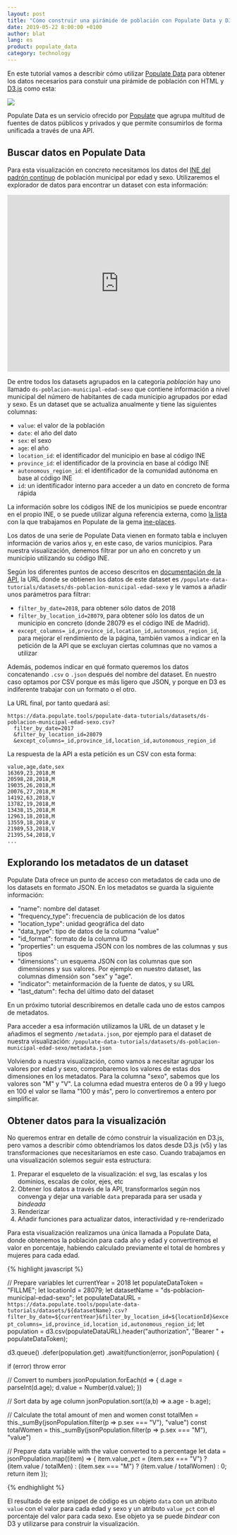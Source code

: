 ```yaml
---
layout: post
title: "Cómo construir una pirámide de población con Populate Data y D3"
date: 2019-05-22 8:00:00 +0100
author: blat
lang: es
product: populate_data
category: technology
---
```


En este tutorial vamos a describir cómo utilizar [Populate Data](/data) para obtener los datos necesarios para constuir una pirámide de población con HTML y [D3.js](https://d3js.org/) como esta:

<img class="rot-90" src="{% asset 'posts/190522-populate-data-population-pyramid.png' @path %}">

Populate Data es un servicio ofrecido por [Populate](https://populate.tools) que agrupa multitud de fuentes de datos públicos y privados y que permite consumirlos de forma unificada a través de una API.

## Buscar datos en Populate Data

Para esta visualización en concreto necesitamos los datos del [INE del padrón contínuo](https://ine.es/dyngs/INEbase/es/operacion.htm?c=Estadistica_C&cid=1254736177012&menu=resultados&secc=1254736195461&idp=1254734710990) de población municipal por edad y sexo. Utilizaremos el explorador de datos para encontrar un dataset con esta información:

<iframe src="https://data.populate.tools/api_explorer" scrolling="auto" style="border: 0; padding: 0; margin: 0;  width: 100%; height: 400px;"></iframe>

De entre todos los datasets agrupados en la categoría _población_ hay uno llamado `ds-poblacion-municipal-edad-sexo` que contiene información a nivel municipal del número de habitantes de cada municipio agrupados por edad y sexo. Es un dataset que se actualiza anualmente y tiene las siguientes columnas:

- `value`: el valor de la población
- `date`: el año del dato
- `sex`: el sexo
- `age`: el año
- `location_id`: el identificador del municipio en base al código INE
- `province_id`: el identificador de la provincia en base al código INE
- `autonomous_region_id`: el identificador de la comunidad autónoma en base al código INE
- `id`: un identificador interno para acceder a un dato en concreto de forma rápida

La información sobre los códigos INE de los municipios se puede encontrar en el propio INE, o se puede utilizar alguna referencia externa, como [la lista](https://github.com/PopulateTools/ine-places/blob/master/lib/ine/places/data/places.csv) con la que trabajamos en Populate de la gema [ine-places](https://github.com/PopulateTools/ine-places).

Los datos de una serie de Populate Data vienen en formato tabla e incluyen información de varios años y, en este caso, de varios municipios. Para nuestra visualización, denemos filtrar por un año en concreto y un municipio utilizando su código INE.

Según los diferentes puntos de acceso descritos en <a href="https://data.populate.tools/docs/index.html#/datasets/get_datasets__dataset_id___format_">documentación de la API</a>, la URL donde se obtienen los datos de este dataset es `/populate-data-tutorials/datasets/ds-poblacion-municipal-edad-sexo` y le vamos a añadir unos parámetros para filtrar:

- `filter_by_date=2018`, para obtener sólo datos de 2018
- `filter_by_location_id=28079`, para obtener sólo los datos de un municipio en concreto (donde 28079 es el código INE de Madrid).
- `except_columns=_id,province_id,location_id,autonomous_region_id`, para mejorar el rendimiento de la página, también vamos a indicar en la petición de la API que se excluyan ciertas columnas que no vamos a utilizar

Además, podemos indicar en qué formato queremos los datos concatenando `.csv` o `.json` después del nombre del dataset. En nuestro caso optamos por CSV porque es más ligero que JSON, y porque en D3 es indiferente trabajar con un formato o el otro.

La URL final, por tanto quedará así:

```
https://data.populate.tools/populate-data-tutorials/datasets/ds-poblacion-municipal-edad-sexo.csv?
  filter_by_date=2017
  &filter_by_location_id=28079
  &except_columns=_id,province_id,location_id,autonomous_region_id
```

La respuesta de la API a esta petición es un CSV con esta forma:

```
value,age,date,sex
16369,23,2018,M
20598,28,2018,M
19035,26,2018,M
20076,27,2018,M
14192,63,2018,V
13782,19,2018,M
13438,15,2018,M
12963,18,2018,M
13559,18,2018,V
21989,53,2018,V
21395,54,2018,V
...
```

## Explorando los metadatos de un dataset

Populate Data ofrece un punto de acceso con metadatos de cada uno de los datasets en formato JSON. En los metadatos se guarda la siguiente información:

- "name": nombre del dataset
- "frequency_type": frecuencia de publicación de los datos
- "location_type": unidad geográfica del dato
- "data_type": tipo de datos de la columna "value"
- "id_format": formato de la columna ID
- "properties": un esquema JSON con los nombres de las columnas y sus tipos
- "dimensions": un esquema JSON con las columnas que son dimensiones y sus valores. Por ejemplo en nuestro dataset, las columnas dimensión son "sex" y "age".
- "indicator": metainformación de la fuente de datos, y su URL
- "last_datum": fecha del último dato del dataset

En un próximo tutorial describiremos en detalle cada uno de estos campos de metadatos.

Para acceder a esa información utilizamos la URL de un dataset y le añadimos el segmento `/metadata.json`, por ejemplo para el dataset de nuestra visualización: `/populate-data-tutorials/datasets/ds-poblacion-municipal-edad-sexo/metadata.json`

Volviendo a nuestra visualización, como vamos a necesitar agrupar los valores por edad y sexo, comprobaremos los valores de estas dos dimensiones en los metadatos. Para la columna "sexo", sabemos que los valores son "M" y "V". La columna edad muestra enteros de 0 a 99 y luego en 100 el valor se llama "100 y más", pero lo convertiremos a entero por simplificar.

## Obtener datos para la visualización

No queremos entrar en detalle de cómo construir la visualización en D3.js, pero vamos a describir cómo obtendríamos los datos desde D3.js (v5) y las transformaciones que necesitaríamos en este caso. Cuando trabajamos en una visualización solemos seguir esta estructura:

1. Preparar el esqueleto de la visualización: el svg, las escalas y los dominios, escalas de color, ejes, etc
2. Obtener los datos a través de la API, transformarlos según nos convenga y dejar una variable `data` preparada para ser usada y _bindeada_
3. Renderizar
4. Añadir funciones para actualizar datos, interactividad y re-renderizado

Para esta visualización realizamos una única llamada a Populate Data, donde obtenemos la población para cada año y edad y convertiremos el valor en porcentaje, habiendo calculado previamente el total de hombres y mujeres para cada edad.

{% highlight javascript %}

// Prepare variables
let currentYear = 2018
let populateDataToken = "FILLME";
let locationId = 28079;
let datasetName = "ds-poblacion-municipal-edad-sexo";
let populateDataURL = `https://data.populate.tools/populate-data-tutorials/datasets/${datasetName}.csv?filter_by_date=${currentYear}&filter_by_location_id=${locationId}&except_columns=_id,province_id,location_id,autonomous_region_id`;
let population = d3.csv(populateDataURL).header("authorization", "Bearer " + populateDataToken);

d3.queue()
  .defer(population.get)
  .await(function(error, jsonPopulation) {

  if (error) throw error

  // Convert to numbers
  jsonPopulation.forEach(d => {
    d.age = parseInt(d.age);
    d.value = Number(d.value);
  })

  // Sort data by age column
  jsonPopulation.sort((a,b) => a.age - b.age);

  // Calculate the total amount of men and women
  const totalMen = this._sumBy(jsonPopulation.filter(p => p.sex === "V"), "value")
  const totalWomen = this._sumBy(jsonPopulation.filter(p => p.sex === "M"), "value")

  // Prepare data variable with the value converted to a percentage
  let data = jsonPopulation.map((item) => {
    item.value_pct = (item.sex === "V") ? (item.value / totalMen) : (item.sex === "M") ? (item.value / totalWomen) : 0;
    return item
  });

{% endhighlight %}

El resultado de este snippet de código es un objeto `data` con un atributo `value` con el valor para cada edad y sexo y un atributo `value_pct` con el porcentaje del valor para cada sexo. Ese objeto ya se puede _bindear_ con D3 y utilizarse para construir la visualización.
